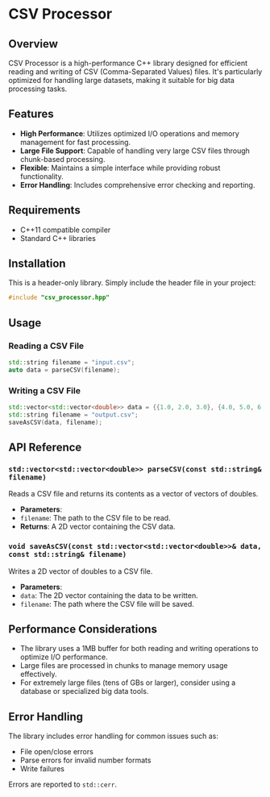 # CSV Processor

## Overview

CSV Processor is a high-performance C++ library designed for efficient reading and writing of CSV (Comma-Separated Values) files. It's particularly optimized for handling large datasets, making it suitable for big data processing tasks.

## Features

- **High Performance**: Utilizes optimized I/O operations and memory management for fast processing.
- **Large File Support**: Capable of handling very large CSV files through chunk-based processing.
- **Flexible**: Maintains a simple interface while providing robust functionality.
- **Error Handling**: Includes comprehensive error checking and reporting.

## Requirements

- C++11 compatible compiler
- Standard C++ libraries

## Installation

This is a header-only library. Simply include the header file in your project:

```cpp
#include "csv_processor.hpp"
```

## Usage

### Reading a CSV File

```cpp
std::string filename = "input.csv";
auto data = parseCSV(filename);
```

### Writing a CSV File

```cpp
std::vector<std::vector<double>> data = {{1.0, 2.0, 3.0}, {4.0, 5.0, 6.0}};
std::string filename = "output.csv";
saveAsCSV(data, filename);
```

## API Reference

### `std::vector<std::vector<double>> parseCSV(const std::string& filename)`

Reads a CSV file and returns its contents as a vector of vectors of doubles.

- **Parameters**:
- `filename`: The path to the CSV file to be read.
- **Returns**: A 2D vector containing the CSV data.

### `void saveAsCSV(const std::vector<std::vector<double>>& data, const std::string& filename)`

Writes a 2D vector of doubles to a CSV file.

- **Parameters**:
- `data`: The 2D vector containing the data to be written.
- `filename`: The path where the CSV file will be saved.

## Performance Considerations

- The library uses a 1MB buffer for both reading and writing operations to optimize I/O performance.
- Large files are processed in chunks to manage memory usage effectively.
- For extremely large files (tens of GBs or larger), consider using a database or specialized big data tools.

## Error Handling

The library includes error handling for common issues such as:
- File open/close errors
- Parse errors for invalid number formats
- Write failures

Errors are reported to `std::cerr`.